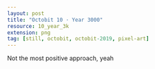 ```yaml
---
layout: post
title: "Octobit 10 · Year 3000"
resource: 10_year_3k
extension: png
tag: [still, octobit, octobit-2019, pixel-art]
---
```


Not the most positive approach, yeah